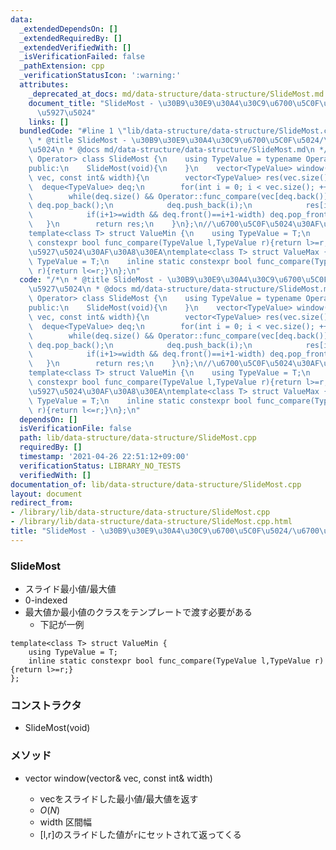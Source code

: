```yaml
---
data:
  _extendedDependsOn: []
  _extendedRequiredBy: []
  _extendedVerifiedWith: []
  _isVerificationFailed: false
  _pathExtension: cpp
  _verificationStatusIcon: ':warning:'
  attributes:
    _deprecated_at_docs: md/data-structure/data-structure/SlideMost.md
    document_title: "SlideMost - \u30B9\u30E9\u30A4\u30C9\u6700\u5C0F\u5024/\u6700\
      \u5927\u5024"
    links: []
  bundledCode: "#line 1 \"lib/data-structure/data-structure/SlideMost.cpp\"\n/*\n\
    \ * @title SlideMost - \u30B9\u30E9\u30A4\u30C9\u6700\u5C0F\u5024/\u6700\u5927\
    \u5024\n * @docs md/data-structure/data-structure/SlideMost.md\n */\ntemplate<class\
    \ Operator> class SlideMost {\n    using TypeValue = typename Operator::TypeValue;\n\
    public:\n    SlideMost(void){\n    }\n    vector<TypeValue> window(vector<TypeValue>&\
    \ vec, const int& width){\n        vector<TypeValue> res(vec.size());\n      \
    \  deque<TypeValue> deq;\n        for(int i = 0; i < vec.size(); ++i) {\n    \
    \        while(deq.size() && Operator::func_compare(vec[deq.back()],vec[i]) )\
    \ deq.pop_back();\n            deq.push_back(i);\n            res[i] = vec[deq.front()];\n\
    \            if(i+1>=width && deq.front()==i+1-width) deq.pop_front();\n     \
    \   }\n        return res;\n    }\n};\n//\u6700\u5C0F\u5024\u30AF\u30A8\u30EA\n\
    template<class T> struct ValueMin {\n    using TypeValue = T;\n    inline static\
    \ constexpr bool func_compare(TypeValue l,TypeValue r){return l>=r;}\n};\n//\u6700\
    \u5927\u5024\u30AF\u30A8\u30EA\ntemplate<class T> struct ValueMax {\n    using\
    \ TypeValue = T;\n    inline static constexpr bool func_compare(TypeValue l,TypeValue\
    \ r){return l<=r;}\n};\n"
  code: "/*\n * @title SlideMost - \u30B9\u30E9\u30A4\u30C9\u6700\u5C0F\u5024/\u6700\
    \u5927\u5024\n * @docs md/data-structure/data-structure/SlideMost.md\n */\ntemplate<class\
    \ Operator> class SlideMost {\n    using TypeValue = typename Operator::TypeValue;\n\
    public:\n    SlideMost(void){\n    }\n    vector<TypeValue> window(vector<TypeValue>&\
    \ vec, const int& width){\n        vector<TypeValue> res(vec.size());\n      \
    \  deque<TypeValue> deq;\n        for(int i = 0; i < vec.size(); ++i) {\n    \
    \        while(deq.size() && Operator::func_compare(vec[deq.back()],vec[i]) )\
    \ deq.pop_back();\n            deq.push_back(i);\n            res[i] = vec[deq.front()];\n\
    \            if(i+1>=width && deq.front()==i+1-width) deq.pop_front();\n     \
    \   }\n        return res;\n    }\n};\n//\u6700\u5C0F\u5024\u30AF\u30A8\u30EA\n\
    template<class T> struct ValueMin {\n    using TypeValue = T;\n    inline static\
    \ constexpr bool func_compare(TypeValue l,TypeValue r){return l>=r;}\n};\n//\u6700\
    \u5927\u5024\u30AF\u30A8\u30EA\ntemplate<class T> struct ValueMax {\n    using\
    \ TypeValue = T;\n    inline static constexpr bool func_compare(TypeValue l,TypeValue\
    \ r){return l<=r;}\n};\n"
  dependsOn: []
  isVerificationFile: false
  path: lib/data-structure/data-structure/SlideMost.cpp
  requiredBy: []
  timestamp: '2021-04-26 22:51:12+09:00'
  verificationStatus: LIBRARY_NO_TESTS
  verifiedWith: []
documentation_of: lib/data-structure/data-structure/SlideMost.cpp
layout: document
redirect_from:
- /library/lib/data-structure/data-structure/SlideMost.cpp
- /library/lib/data-structure/data-structure/SlideMost.cpp.html
title: "SlideMost - \u30B9\u30E9\u30A4\u30C9\u6700\u5C0F\u5024/\u6700\u5927\u5024"
---
```

### SlideMost
- スライド最小値/最大値
- 0-indexed
- 最大値か最小値のクラスをテンプレートで渡す必要がある
  - 下記が一例
```
template<class T> struct ValueMin {
    using TypeValue = T;
    inline static constexpr bool func_compare(TypeValue l,TypeValue r){return l>=r;}
};
```

### コンストラクタ
- SlideMost(void)

### メソッド
- vector<TypeValue> window(vector<TypeValue>& vec, const int& width)
  - vecをスライドした最小値/最大値を返す
  - $O(N)$
  - width 区間幅
  - [l,r]のスライドした値が`r`にセットされて返ってくる
